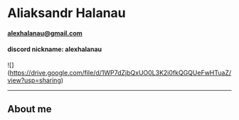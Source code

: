 # Aliaksandr Halanau
#### <alexhalanau@gmail.com>
#### discord nickname: alexhalanau
![] (https://drive.google.com/file/d/1WP7dZjbQxUO0L3K2i0fkQGQUeFwHTuaZ/view?usp=sharing)
***
## About me

